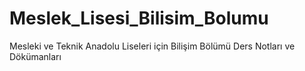 # Meslek_Lisesi_Bilisim_Bolumu
Mesleki ve Teknik Anadolu Liseleri için Bilişim Bölümü Ders Notları ve Dökümanları
